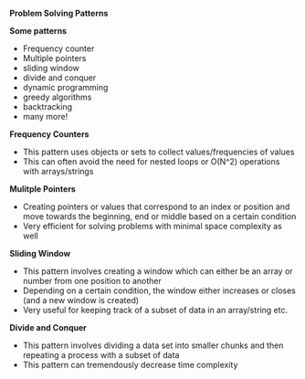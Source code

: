 **Problem Solving Patterns**

**Some patterns**
- Frequency counter
- Multiple pointers
- sliding window
- divide and conquer
- dynamic programming
- greedy algorithms
- backtracking
- many more!

**Frequency Counters**
- This pattern uses objects or sets to collect values/frequencies of values
- This can often avoid the need for nested loops or O(N^2) operations with arrays/strings

**Mulitple Pointers**
- Creating pointers or values that correspond to an index or position and move towards the beginning, end or middle based on a certain condition
- Very efficient for solving problems with minimal space complexity as well

**Sliding Window**
- This pattern involves creating a window which can either be an array or number from one position to another
- Depending on a certain condition, the window either increases or closes (and a new window is created)
- Very useful for keeping track of a subset of data in an array/string etc.

**Divide and Conquer**
- This pattern involves dividing a data set into smaller chunks and then repeating a process with a subset of data
- This pattern can tremendously decrease time complexity